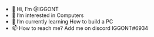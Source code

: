- 👋 Hi, I’m @IGGONT
- 👀 I’m interested in Computers
- 🌱 I’m currently learning How to build a PC
- 📫 How to reach me? Add me on discord IGGONT#6934

<!---
IGGONT/IGGONT is a ✨ special ✨ repository because its `README.md` (this file) appears on your GitHub profile.
You can click the Preview link to take a look at your changes.
--->
